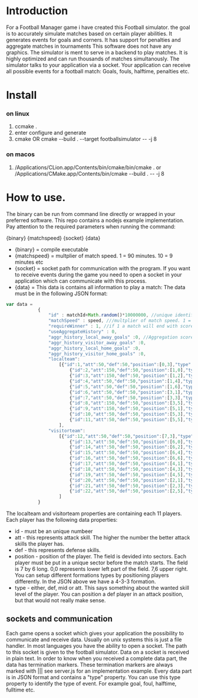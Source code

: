 # Introduction
For a Football Manager game i have created this Football simulator.
the goal is to accurately simulate matches based on certain player abilities.
It generates events for goals and corners. It has support for penalties and aggregate matches in tournaments
This software does not have any graphics. The simulator is ment to serve in a backend to play matches.
It is highly optimized and can run thousands of matches simultanously.
The simulator talks to your application via a socket. Your application can receive all possible events for a football match:
Goals, fouls, halftime, penalties etc.

# Install

### on linux
1. ccmake .
2. enter configure and generate
3. cmake OR cmake --build . --target footballsimulator -- -j 8


### on macos
1. /Applications/CLion.app/Contents/bin/cmake/bin/cmake .
or /Applications/CMake.app/Contents/bin/cmake --build . -- -j 8

# How to use.
The binary can be run from command line directly or wrapped in your preferred software.
This repo contains a nodejs example implementation.
Pay attention to the required parameters when running the command:

{binary} {matchspeed} {socket} {data}

* {binary} = compile executable
* {matchspeed} = multplier of match speed. 1 = 90 minutes. 10 = 9 minutes etc
* {socket} = socket path for communication with the program. If you want to receive events during the game you need to open a socket in your application which can communicate with this process.
* {data} = This data is contains all information to play a match: The data must be in the following JSON format:

```javascript
var data =
            {
                "id" : matchId+Math.random()*10000000, //unique identifier for a match. must be unique when using paralell
                "matchSpeed" : speed, ///multplier of match speed. 1 = 90 minutes. 10 = 9 minutes etc
                "requireWinner" : 1, //if 1 a match will end with score difference or penalties
                "useAggregateHistory" : 0,
                "aggr_history_local_away_goals" :0, //Aggregation score of a previous match
                "aggr_history_visitor_away_goals" :0,
                "aggr_history_local_home_goals" :0,
                "aggr_history_visitor_home_goals" :0,
                "localteam":
                    [{"id":1,"att":50,"def":50,"position":[0,3],"type":"goal"},
                        {"id":2,"att":150,"def":50,"position":[1,0],"type":"def"},
                        {"id":3,"att":150,"def":50,"position":[1,2],"type":"def"},
                        {"id":4,"att":50,"def":50,"position":[1,4],"type":"def"},
                        {"id":5,"att":50,"def":50,"position":[1,6],"type":"def"},
                        {"id":6,"att":50,"def":50,"position":[3,1],"type":"mid"},
                        {"id":7,"att":50,"def":50,"position":[3,3],"type":"mid"},
                        {"id":8,"att":150,"def":50,"position":[3,5],"type":"mid"},
                        {"id":9,"att":150,"def":50,"position":[5,1],"type":"att"},
                        {"id":10,"att":50,"def":50,"position":[5,3],"type":"att"},
                        {"id":11,"att":50,"def":50,"position":[5,5],"type":"att"},
                    ],
                "visitorteam":
                    [{"id":12,"att":50,"def":50,"position":[7,3],"type":"goal"},
                        {"id":13,"att":50,"def":50,"position":[6,0],"type":"def"},
                        {"id":14,"att":50,"def":50,"position":[6,2],"type":"def"},
                        {"id":15,"att":50,"def":50,"position":[6,4],"type":"def"},
                        {"id":16,"att":50,"def":50,"position":[6,6],"type":"def"},
                        {"id":17,"att":50,"def":50,"position":[4,1],"type":"mid"},
                        {"id":18,"att":50,"def":50,"position":[4,3],"type":"mid"},
                        {"id":19,"att":50,"def":50,"position":[4,5],"type":"mid"},
                        {"id":20,"att":50,"def":50,"position":[2,1],"type":"att"},
                        {"id":21,"att":50,"def":50,"position":[2,3],"type":"att"},
                        {"id":22,"att":50,"def":50,"position":[2,5],"type":"att"},
                    ]
            }

```

The localteam and visitorteam properties are containing each 11 players.
Each player has the following data properties:
* id - must be an unique numbeer
* att - this represents attack skill. The higher the number the better attack skills the player has.
* def - this represents defense skills.
* position - position of the player. The field is devided into sectors. Each player must be put in a unique sector before the match starts.
The field is 7 by 6 long. 0,0 represents lower left part of the field. 7,6 upper right.
You can setup different formations types by positioning players differently. In the JSON
above we have a 4-3-3 formation.
* type - either, def, mid or att. This says something about the wanted skill level of the player.
You can position a def player in an attack position, but that would not really make sense.

## sockets and communication
Each game opens a socket which gives your application the possibility to communicate and receive data.
Usually on unix systems this is just a file handler. In most languages you have the ability to open a socket.
The path to this socket is given to the football simulator.
Data on a socket is received in plain text. In order to know when you received a complete data part, the data has termination markers.
These termination markers are always marked with |||
see server.js for an implementation example.
Every data part is in JSON format and contains a "type" property. You can use this type property
to identify the type of event. For example goal, foul, halftime, fulltime etc.

